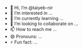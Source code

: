 - 👋 Hi, I’m @taiyeb-nir
- 👀 I’m interested in ...
- 🌱 I’m currently learning ...
- 💞️ I’m looking to collaborate on ...
- 📫 How to reach me ...
- 😄 Pronouns: ...
- ⚡ Fun fact: ...

<!---
taiyeb-nir/taiyeb-nir is a ✨ special ✨ repository because its `README.md` (this file) appears on your GitHub profile.
You can click the Preview link to take a look at your changes.
--->
